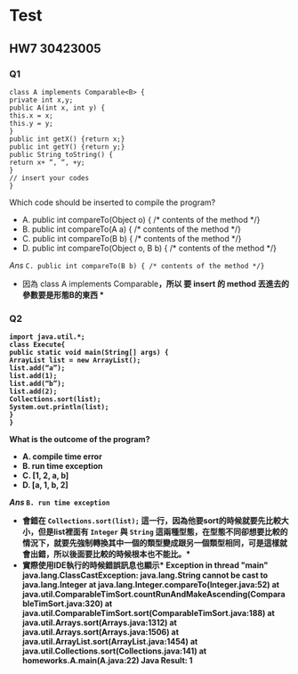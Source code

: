 # Test 
## HW7 30423005 ##

### Q1 ###
    class A implements Comparable<B> {
    private int x,y;
    public A(int x, int y) {
    this.x = x;
    this.y = y;
    }
    public int getX() {return x;}
    public int getY() {return y;}
    public String toString() {
    return x+ “, “, +y;
    }
    // insert your codes
    }

Which code should be inserted to compile the program?
- A. public int compareTo(Object o) { /* contents of the method */}
- B. public int compareTo(A a) { /* contents of the method */}
- C. public int compareTo(B b) { /* contents of the method */}
- D. public int compareTo(Object o, B b) { /* contents of the method */}
 
*Ans*
`C. public int compareTo(B b) { /* contents of the method */}`
* 因為 class A implements Comparable<B>，所以 要 insert 的 method 丟進去的參數要是形態B的東西 *


### Q2 ###
    import java.util.*;
    class Execute{
    public static void main(String[] args) {
    ArrayList list = new ArrayList();
    list.add(“a”);
    list.add(1);
    list.add(“b”);
    list.add(2);
    Collections.sort(list);
    System.out.println(list);
    }
    }

What is the outcome of the program?
- A. compile time error
- B. run time exception
- C. [1, 2, a, b]
- D. [a, 1, b, 2]
 
*Ans*
`B. run time exception`
* 會錯在 `Collections.sort(list);` 這一行，因為他要sort的時候就要先比較大小，但是list裡面有 `Integer` 與 `String` 這兩種型態，在型態不同卻想要比較的情況下，就要先強制轉換其中一個的類型變成跟另一個類型相同，可是這樣就會出錯，所以後面要比較的時候根本也不能比。*
* 實際使用IDE執行的時候錯誤訊息也顯示*
    Exception in thread "main" java.lang.ClassCastException: java.lang.String cannot be cast to java.lang.Integer
	at java.lang.Integer.compareTo(Integer.java:52)
	at java.util.ComparableTimSort.countRunAndMakeAscending(ComparableTimSort.java:320)
	at java.util.ComparableTimSort.sort(ComparableTimSort.java:188)
	at java.util.Arrays.sort(Arrays.java:1312)
	at java.util.Arrays.sort(Arrays.java:1506)
	at java.util.ArrayList.sort(ArrayList.java:1454)
	at java.util.Collections.sort(Collections.java:141)
	at homeworks.A.main(A.java:22)
    Java Result: 1

